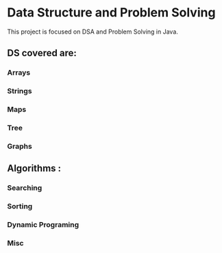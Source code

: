 # Data Structure and Problem Solving 

This project is focused on DSA and Problem Solving in Java. 

## DS covered are:
### Arrays
### Strings
### Maps
### Tree
### Graphs

## Algorithms : 

### Searching
### Sorting
### Dynamic Programing 
### Misc 
